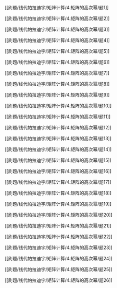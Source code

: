 

[[刷题/线代帕拉迪宇/矩阵计算/4.矩阵的高次幂/题1]]

[[刷题/线代帕拉迪宇/矩阵计算/4.矩阵的高次幂/题2]]

[[刷题/线代帕拉迪宇/矩阵计算/4.矩阵的高次幂/题3]]

[[刷题/线代帕拉迪宇/矩阵计算/4.矩阵的高次幂/题4]]

[[刷题/线代帕拉迪宇/矩阵计算/4.矩阵的高次幂/题5]]

[[刷题/线代帕拉迪宇/矩阵计算/4.矩阵的高次幂/题6]]

[[刷题/线代帕拉迪宇/矩阵计算/4.矩阵的高次幂/题7]]

[[刷题/线代帕拉迪宇/矩阵计算/4.矩阵的高次幂/题8]]




[[刷题/线代帕拉迪宇/矩阵计算/4.矩阵的高次幂/题9]]

[[刷题/线代帕拉迪宇/矩阵计算/4.矩阵的高次幂/题10]]

[[刷题/线代帕拉迪宇/矩阵计算/4.矩阵的高次幂/题11]]

[[刷题/线代帕拉迪宇/矩阵计算/4.矩阵的高次幂/题12]]

[[刷题/线代帕拉迪宇/矩阵计算/4.矩阵的高次幂/题13]]

[[刷题/线代帕拉迪宇/矩阵计算/4.矩阵的高次幂/题14]]

[[刷题/线代帕拉迪宇/矩阵计算/4.矩阵的高次幂/题15]]

[[刷题/线代帕拉迪宇/矩阵计算/4.矩阵的高次幂/题16]]

[[刷题/线代帕拉迪宇/矩阵计算/4.矩阵的高次幂/题17]]

[[刷题/线代帕拉迪宇/矩阵计算/4.矩阵的高次幂/题18]]

[[刷题/线代帕拉迪宇/矩阵计算/4.矩阵的高次幂/题19]]

[[刷题/线代帕拉迪宇/矩阵计算/4.矩阵的高次幂/题20]]


[[刷题/线代帕拉迪宇/矩阵计算/4.矩阵的高次幂/题21]]

[[刷题/线代帕拉迪宇/矩阵计算/4.矩阵的高次幂/题22]]

[[刷题/线代帕拉迪宇/矩阵计算/4.矩阵的高次幂/题23]]

[[刷题/线代帕拉迪宇/矩阵计算/4.矩阵的高次幂/题24]]

[[刷题/线代帕拉迪宇/矩阵计算/4.矩阵的高次幂/题25]]

[[刷题/线代帕拉迪宇/矩阵计算/4.矩阵的高次幂/题26]]

